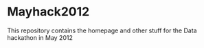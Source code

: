 Mayhack2012
===========

This repository contains the homepage and other stuff for the Data hackathon in May 2012